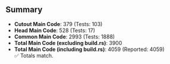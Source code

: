## Summary

- **Cutout Main Code**: 379 (Tests: 103)  
- **Head Main Code**: 528 (Tests: 17)  
- **Common Main Code**: 2993 (Tests: 1888)  
- **Total Main Code (excluding build.rs)**: 3900  
- **Total Main Code (including build.rs)**: 4059 (Reported: 4059)  
✅ Totals match.
